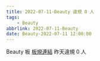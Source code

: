 ```yaml
---
title: 2022-07-11-Beauty 違規 0 人
tags:
    - Beauty
abbrlink: 2022-07-11-Beauty
date: Beauty-2022-07-11 12:00:00
---
```

Beauty 板 [板規連結](https://www.ptt.cc/bbs/Beauty/M.1630069980.A.84B.html)
昨天違規 0 人

